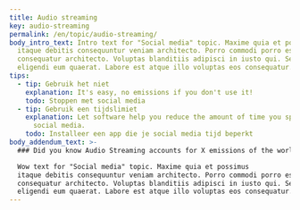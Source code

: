 ```yaml
---
title: Audio streaming
key: audio-streaming
permalink: /en/topic/audio-streaming/
body_intro_text: Intro text for "Social media" topic. Maxime quia et possimus
  itaque debitis consequuntur veniam architecto. Porro commodi porro est
  consequatur architecto. Voluptas blanditiis adipisci in iusto qui. Sed
  eligendi eum quaerat. Labore est atque illo voluptas eos consequatur.
tips:
  - tip: Gebruik het niet
    explanation: It's easy, no emissions if you don't use it!
    todo: Stoppen met social media
  - tip: Gebruik een tijdslimiet
    explanation: Let software help you reduce the amount of time you spend using
      social media.
    todo: Installeer een app die je social media tijd beperkt
body_addendum_text: >-
  ### Did you know Audio Streaming accounts for X emissions of the world?

  Wow text for "Social media" topic. Maxime quia et possimus
  itaque debitis consequuntur veniam architecto. Porro commodi porro est
  consequatur architecto. Voluptas blanditiis adipisci in iusto qui. Sed
  eligendi eum quaerat. Labore est atque illo voluptas eos consequatur.
---
```

